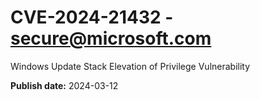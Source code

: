 # CVE-2024-21432 - secure@microsoft.com

Windows Update Stack Elevation of Privilege Vulnerability

**Publish date:** 2024-03-12
